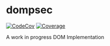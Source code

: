 # dompsec

[![CodeCov](https://codecov.io/gh/biojet1/domspec/branch/main/graph/badge.svg?token=W93QFJZV1E)](https://codecov.io/gh/biojet1/domspec) [![Coverage](https://coveralls.io/repos/github/biojet1/domspec/badge.svg?branch=main)](https://coveralls.io/github/biojet1/domspec?branch=main)

A work in progress
DOM Implementation